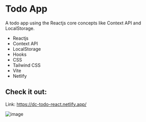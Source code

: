 # Todo App

A todo app using the Reactjs core concepts like Context API and LocalStorage.

- Reactjs
- Context API
- LocalStorage
- Hooks
- CSS
- Tailwind CSS
- Vite
- Netlify

## Check it out: 
Link: https://dc-todo-react.netlify.app/

![image](https://github.com/DevrajDC/todo-app/assets/65373279/18b5e4d6-9e8b-41e9-85ee-bd87fd6138a0)
